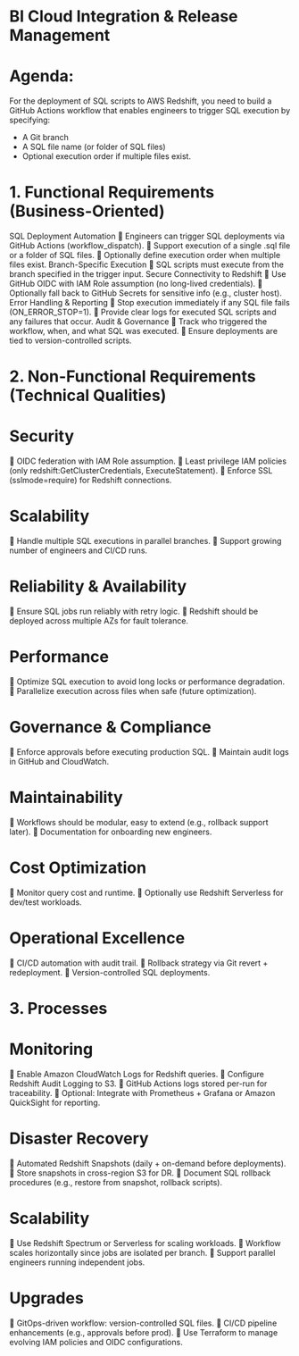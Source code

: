 #                                                 BI Cloud Integration & Release Management

# Agenda:
For the deployment of SQL scripts to AWS Redshift, you need to build a GitHub Actions workflow that enables engineers to trigger SQL execution by specifying: 
- A Git branch 
- A SQL file name (or folder of SQL files) 
- Optional execution order if multiple files exist.

# 1. Functional Requirements (Business-Oriented)
SQL Deployment Automation
	Engineers can trigger SQL deployments via GitHub Actions (workflow_dispatch).
	Support execution of a single .sql file or a folder of SQL files.
	Optionally define execution order when multiple files exist.
Branch-Specific Execution
	SQL scripts must execute from the branch specified in the trigger input.
Secure Connectivity to Redshift
	Use GitHub OIDC with IAM Role assumption (no long-lived credentials).
	Optionally fall back to GitHub Secrets for sensitive info (e.g., cluster host).
Error Handling & Reporting
	Stop execution immediately if any SQL file fails (ON_ERROR_STOP=1).
	Provide clear logs for executed SQL scripts and any failures that occur.
Audit & Governance
	Track who triggered the workflow, when, and what SQL was executed.
	Ensure deployments are tied to version-controlled scripts.






# 2. Non-Functional Requirements (Technical Qualities)
# Security
	OIDC federation with IAM Role assumption.
	Least privilege IAM policies (only redshift:GetClusterCredentials, ExecuteStatement).
	Enforce SSL (sslmode=require) for Redshift connections.
# Scalability
	Handle multiple SQL executions in parallel branches.
	Support growing number of engineers and CI/CD runs.
# Reliability & Availability
	Ensure SQL jobs run reliably with retry logic.
	Redshift should be deployed across multiple AZs for fault tolerance.
# Performance
	Optimize SQL execution to avoid long locks or performance degradation.
	Parallelize execution across files when safe (future optimization).
# Governance & Compliance
	Enforce approvals before executing production SQL.
	Maintain audit logs in GitHub and CloudWatch.
# Maintainability
	Workflows should be modular, easy to extend (e.g., rollback support later).
	Documentation for onboarding new engineers.
# Cost Optimization
	Monitor query cost and runtime.
	Optionally use Redshift Serverless for dev/test workloads.
# Operational Excellence
	CI/CD automation with audit trail.
	Rollback strategy via Git revert + redeployment.
	Version-controlled SQL deployments.





# 3. Processes
# Monitoring
	Enable Amazon CloudWatch Logs for Redshift queries.
	Configure Redshift Audit Logging to S3.
	GitHub Actions logs stored per-run for traceability.
	Optional: Integrate with Prometheus + Grafana or Amazon QuickSight for reporting.
# Disaster Recovery
	Automated Redshift Snapshots (daily + on-demand before deployments).
	Store snapshots in cross-region S3 for DR.
	Document SQL rollback procedures (e.g., restore from snapshot, rollback scripts).
# Scalability
	Use Redshift Spectrum or Serverless for scaling workloads.
	Workflow scales horizontally since jobs are isolated per branch.
	Support parallel engineers running independent jobs.
# Upgrades
	GitOps-driven workflow: version-controlled SQL files.
	CI/CD pipeline enhancements (e.g., approvals before prod).
	Use Terraform to manage evolving IAM policies and OIDC configurations.

